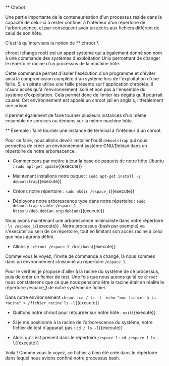 ** Chroot 

Une partie importante de la conteneurisation d'un processus réside dans la capacité de celui-ci à rester confiner à l'intérieur d'un répertoire de l'arborescence, et par conséquent avoir un accès aux fichiers différent de celui de son hôte.

C'est là qu'interviens la notion de ** chroot *.

chroot (change root) est un appel système qui a également donné son nom à une commande des systèmes d'exploitation Unix permettant de changer le répertoire racine d'un processus de la machine hôte. 

Cette commande permet d'isoler l'exécution d'un programme et d'éviter ainsi la compromission complète d'un système lors de l'exploitation d'une faille. Si un pirate utilise une faille présente sur l'application chrootée, il n'aura accès qu'à l'environnement isolé et non pas à l'ensemble du système d'exploitation. Cela permet donc de limiter les dégâts qu'il pourrait causer. Cet environnement est appelé un chroot jail en anglais, littéralement une prison.

Il permet également de faire tourner plusieurs instances d'un même ensemble de services ou démons sur la même machine hôte. 


** Exemple : faire tourner une instance de terminal à l'intérieur d'un chroot.

Pour ce faire, nous allons devoir installer l'outil `debootstrap` qui nous permettra de créer un environnement système GNU/Debian dans un répertoire de notre arborescence.

- Commençons par mettre à jour la base de paquets de notre hôte Ubuntu : 
`sudo apt-get update`{{execute}}

- Maintenant installons notre paquet : 
`sudo apt-get install -y debootstrap`{{execute}}

- Créons notre répertoire : 
`sudo mkdir /espace_1`{{execute}}

- Déployons notre arborescence type dans notre répertoire : 
`sudo debootstrap stable /espace_1 https://deb.debian.org/debian/`{{execute}}

Nous avons maintenant une arborescence minimaliste dans notre répertoire : `ls /espace_1`{{execute}} . 
Notre processus (bash par exemple) va s'executer au sein de ce répertoire, tout en limitant son accès racine à celui que nous aurons défini.

- Allons y : 
`chroot /espace_1 /bin/bash`{{execute}}

Comme vous le voyez, l'invite de commande a changé, là nous sommes dans un environnement cloisonné au répertoire `/espace_1`.

Pour le vérifier, je propose d'aller à la racine du système de ce processus, puis de créer un fichier de test. Une fois que nous aurons quité ce `chroot` nous constaterons que ce que nous pensions être la racine était en réalité le répertoire /espace_1 de notre système de fichier.

Dans notre environnement `chroot` :
`cd /
ls -l 
echo "mon fichier à la racine" > /fichier_racine
ls -l`{{execute}}

- Quittons notre chroot pour retourner sur notre hôte : 
`exit`{{execute}}

- Si je me positionne à la racine de l'arborescence du système, notre fichier de test n'apparait pas : 
`cd /
ls -l`{{execute}}

- Alors qu'il est présent dans le répertoire `/espace_1` :
`cd /espace_1
ls -l`{{execute}}

Voilà ! Comme vous le voyez, ce fichier a bien été créé dans le répertoire dans lequel nous avions confiné notre processus bash.

